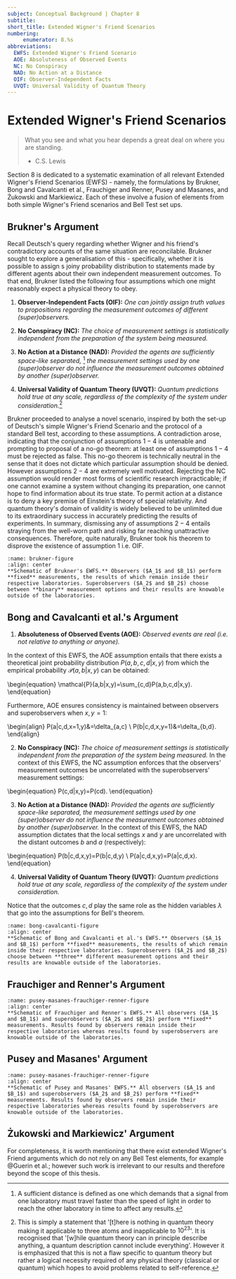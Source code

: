 ```yaml
---
subject: Conceptual Background | Chapter 8
subtitle:
short_title: Extended Wigner's Friend Scenarios
numbering: 
     enumerator: 8.%s
abbreviations:
  EWFS: Extended Wigner's Friend Scenario
  AOE: Absoluteness of Observed Events
  NC: No Conspiracy
  NAD: No Action at a Distance 
  OIF: Observer-Independent Facts
  UVQT: Universal Validity of Quantum Theory
---
```


# Extended Wigner's Friend Scenarios

> What you see and what you hear depends a great deal on where you are standing.
> - C.S. Lewis

Section 8 is dedicated to a systematic examination of all relevant Extended Wigner's Friend Scenarios (EWFS) - namely, the formulations by Brukner, Bong and Cavalcanti et al., Frauchiger and Renner, Pusey and Masanes, and Żukowski and Markiewicz. Each of these involve a fusion of elements from both simple Wigner's Friend scenarios and Bell Test set ups.

## Brukner's Argument

Recall Deutsch's query regarding whether Wigner and his friend's contradictory accounts of the same situation are reconcilable. Brukner sought to explore a generalisation of this - specifically, whether it is possible to assign s joiny probability distribution to statements made by different agents about their own independent measurement outcomes. To that end, Brukner listed the following four assumptions which one might reasonably expect a physical theory to obey.

1. **Observer-Independent Facts (OIF):** *One can jointly assign truth values to propositions regarding the measurement outcomes of different (super)observers.*

2. **No Conspiracy (NC):** *The choice of measurement settings is statistically independent from the preparation of the system being measured.*

3. **No Action at a Distance (NAD):** *Provided the agents are sufficiently space-like separated,* [^1] *the measurement settings used by one (super)observer do not influence the measurement outcomes obtained by another (super)observer.*

4. **Universal Validity of Quantum Theory (UVQT):** *Quantum predictions hold true at any scale, regardless of the complexity of the system under consideration.*[^2]

Brukner proceeded to analyse a novel scenario, inspired by both the set-up of Deutsch's simple Wigner's Friend Scenario and the protocol of a standard Bell test, according to these assumptions.
A contradiction arose, indicating that the conjunction of assumptions $1-4$ is untenable and prompting to proposal of a no-go theorem: at least one of assumptions $1-4$ must be rejected as false. This no-go theorem is technically neutral in the sense that it does not dictate which particular assumption should be denied. However assumptions $2-4$ are extremely well motivated. Rejecting the NC assumption would render most forms of scientific research impracticable; if one cannot examine a system without changing its preparation, one cannot hope to find information about its true state. To permit action at a distance is to deny a key premise of Einstein's theory of special relativity. And quantum theory's domain of validity is widely believed to be unlimited due to its extraordinary success in accurately predicting the results of experiments. In summary, dismissing any of assumptions $2-4$ entails straying from the well-worn path and risking far reaching unattractive consequences. Therefore, quite naturally, Brukner took his theorem to disprove the existence of assumption $1$ i.e. OIF.

```{figure} brukner-figure.JPG
:name: brukner-figure
:align: center
**Schematic of Brukner's EWFS.** Observers ($A_1$ and $B_1$) perform **fixed** measurements, the results of which remain inside their respective laboratories. Superobservers ($A_2$ and $B_2$) choose between **binary** measurement options and their results are knowable outside of the laboratories.
```


## Bong and Cavalcanti et al.'s Argument

1. **Absoluteness of Observed Events (AOE):** *Observed events are real (i.e. not relative to anything or anyone).* 

In the context of this EWFS, the AOE assumption entails that there exists a theoretical joint probability distribution $P(a,b,c,d|x,y)$ from which the empirical probability $\mathcal{P}(a,b|x,y)$ can be obtained: 

\begin{equation}
\mathcal{P}(a,b|x,y)=\sum_{c,d}P(a,b,c,d|x,y).
\end{equation} 

Furthermore, AOE ensures consistency is maintained between observers and superobservers when $x,y=1$: 

\begin{align}
P(a|c,d,x=1,y)&=\delta_{a,c} \\
 P(b|c,d,x,y=1)&=\delta_{b,d}.
\end{align}

2. **No Conspiracy (NC):** *The choice of measurement settings is statistically independent from the preparation of the system being measured.* In the context of this EWFS, the NC assumption enforces that the observers' measurement outcomes be uncorrelated with the superobservers' measurement settings:

\begin{equation}
P(c,d|x,y)=P(cd).
\end{equation}

3. **No Action at a Distance (NAD):** *Provided the agents are sufficiently space-like separated, the measurement settings used by one (super)observer do not influence the measurement outcomes obtained by another (super)observer.* In the context of this EWFS, the NAD assumption dictates that the local settings $x$ and $y$ are uncorrelated with the distant outcomes $b$ and $a$ (respectively):

\begin{equation}
P(b|c,d,x,y)=P(b|c,d,y) \\
P(a|c,d,x,y)=P(a|c,d,x).
\end{equation}

4. **Universal Validity of Quantum Theory (UVQT):** *Quantum predictions hold true at any scale, regardless of the complexity of the system under consideration.*

Notice that the outcomes $c,d$ play the same role as the hidden variables $\lambda$ that go into the assumptions for Bell's theorem.

```{figure} bong-cavalcanti-figure.JPG
:name: bong-cavalcanti-figure
:align: center
**Schematic of Bong and Cavalcanti et al.'s EWFS.** Observers ($A_1$ and $B_1$) perform **fixed** measurements, the results of which remain inside their respective laboratories. Superobservers ($A_2$ and $B_2$) choose between **three** different measurement options and their results are knowable outside of the laboratories.
```

## Frauchiger and Renner's Argument

```{figure} pusey-masanes-frauchiger-renner-figure.JPG
:name: pusey-masanes-frauchiger-renner-figure
:align: center
**Schematic of Frauchiger and Renner's EWFS.** All observers ($A_1$ and $B_1$) and superobservers ($A_2$ and $B_2$) perform **fixed** measurements. Results found by observers remain inside their respective laboratories whereas results found by superobservers are knowable outside of the laboratories.
```

## Pusey and Masanes' Argument

```{figure} pusey-masanes-frauchiger-renner-figure.JPG
:name: pusey-masanes-frauchiger-renner-figure
:align: center
**Schematic of Pusey and Masanes' EWFS.** All observers ($A_1$ and $B_1$) and superobservers ($A_2$ and $B_2$) perform **fixed** measurements. Results found by observers remain inside their respective laboratories whereas results found by superobservers are knowable outside of the laboratories.
```

## Żukowski and Markiewicz' Argument

For completeness, it is worth mentioning that there exist extended Wigner's Friend arguments which do not rely on any Bell Test elements, for example @Guerin et al.; however such work is irrelevant to our results and therefore beyond the scope of this thesis.


[^1]: A sufficient distance is defined as one which demands that a signal from one laboratory must travel faster than the speed of light in order to reach the other laboratory in time to affect any results.

[^2]: This is simply a statement that '[t]here is nothing in quantum theory making it applicable to three atoms and inapplicable to $10^{23}$'. It is recognised that '[w]hile quantum theory can in principle describe anything, a quantum description cannot include everything'. However it is emphasized that this is not a flaw specific to quantum theory but rather a logical necessity required of any physical theory (classical or quantum) which hopes to avoid problems related to self-reference.